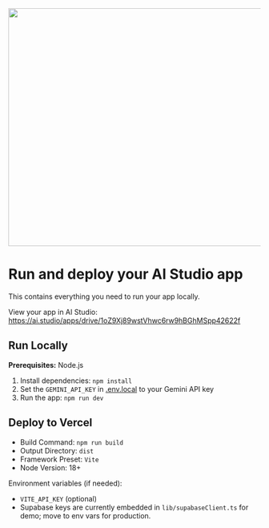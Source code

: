 <div align="center">
<img width="1200" height="475" alt="GHBanner" src="https://github.com/user-attachments/assets/0aa67016-6eaf-458a-adb2-6e31a0763ed6" />
</div>

# Run and deploy your AI Studio app

This contains everything you need to run your app locally.

View your app in AI Studio: https://ai.studio/apps/drive/1oZ9Xj89wstVhwc6rw9hBGhMSpp42622f

## Run Locally

**Prerequisites:**  Node.js


1. Install dependencies:
   `npm install`
2. Set the `GEMINI_API_KEY` in [.env.local](.env.local) to your Gemini API key
3. Run the app:
   `npm run dev`

## Deploy to Vercel

- Build Command: `npm run build`
- Output Directory: `dist`
- Framework Preset: `Vite`
- Node Version: 18+

Environment variables (if needed):
- `VITE_API_KEY` (optional)
- Supabase keys are currently embedded in `lib/supabaseClient.ts` for demo; move to env vars for production.
